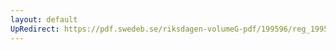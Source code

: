 ```yaml
---
layout: default
UpRedirect: https://pdf.swedeb.se/riksdagen-volumeG-pdf/199596/reg_199596/reg_199596_0248.pdf
---
```

